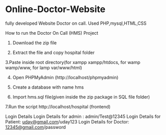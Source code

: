 # Online-Doctor-Website
fully developed Website Doctor on call. Used PHP,mysql,HTML,CSS

How to run the Doctor On Call (HMS) Project

1. Download the  zip file

2. Extract the file and copy hospital folder

3.Paste inside root directory(for xampp xampp/htdocs, for wamp wamp/www, for lamp var/www/html)

4. Open PHPMyAdmin (http://localhost/phpmyadmin)

5. Create a database with name hms

6. Import hms.sql file(given inside the zip package in SQL file folder)

7.Run the script http://localhost/hospital (frontend)

Login Details
Login Details for admin : admin/Test@12345
Login Details for Patient: uday@gmail.com/uday123
Login Details for Doctor: 12345@gmail.com/password
